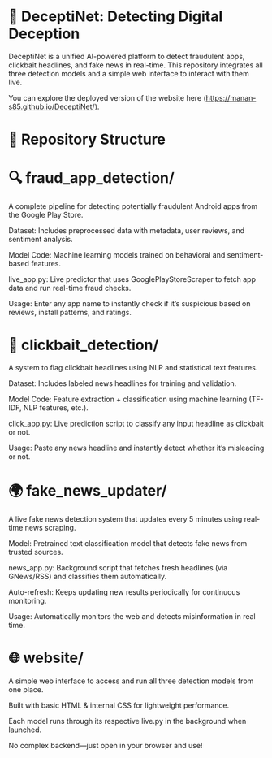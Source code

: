 # 🚨 DeceptiNet: Detecting Digital Deception
DeceptiNet is a unified AI-powered platform to detect fraudulent apps, clickbait headlines, and fake news in real-time. This repository integrates all three detection models and a simple web interface to interact with them live.

You can explore the deployed version of the website here (https://manan-s85.github.io/DeceptiNet/).


# 📂 Repository Structure
# 🔍 fraud_app_detection/
A complete pipeline for detecting potentially fraudulent Android apps from the Google Play Store.

Dataset: Includes preprocessed data with metadata, user reviews, and sentiment analysis.

Model Code: Machine learning models trained on behavioral and sentiment-based features.

live_app.py: Live predictor that uses GooglePlayStoreScraper to fetch app data and run real-time fraud checks.

Usage: Enter any app name to instantly check if it’s suspicious based on reviews, install patterns, and ratings.

# 📰 clickbait_detection/
A system to flag clickbait headlines using NLP and statistical text features.

Dataset: Includes labeled news headlines for training and validation.

Model Code: Feature extraction + classification using machine learning (TF-IDF, NLP features, etc.).

click_app.py: Live prediction script to classify any input headline as clickbait or not.

Usage: Paste any news headline and instantly detect whether it’s misleading or not.

# 🌍 fake_news_updater/
A live fake news detection system that updates every 5 minutes using real-time news scraping.

Model: Pretrained text classification model that detects fake news from trusted sources.

news_app.py: Background script that fetches fresh headlines (via GNews/RSS) and classifies them automatically.

Auto-refresh: Keeps updating new results periodically for continuous monitoring.

Usage: Automatically monitors the web and detects misinformation in real time.

# 🌐 website/
A simple web interface to access and run all three detection models from one place.

Built with basic HTML & internal CSS for lightweight performance.

Each model runs through its respective live.py in the background when launched.

No complex backend—just open in your browser and use!
